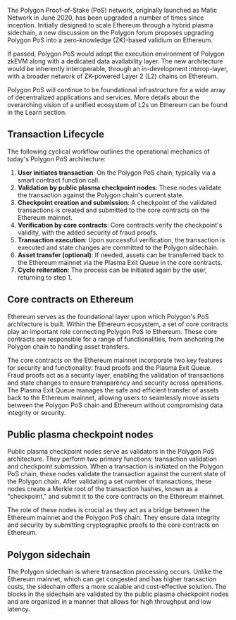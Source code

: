 The Polygon Proof-of-Stake (PoS) network, originally launched as Matic Network in June 2020, has been upgraded a number of times since inception. Initially designed to scale Ethereum through a hybrid plasma sidechain, a new discussion on the Polygon forum proposes upgrading Polygon PoS into a zero-knowledge (ZK)-based validium on Ethereum.

If passed, Polygon PoS would adopt the execution environment of Polygon zkEVM along with a dedicated data availability layer. The new architecture would be inherently interoperable, through an in-development interop-layer, with a broader network of ZK-powered Layer 2 (L2) chains on Ethereum. 

Polygon PoS will continue to be foundational infrastructure for a wide array of decentralized applications and services. More details about the overarching vision of a unified ecosystem of L2s on Ethereum can be found in the Learn section. 

## Transaction Lifecycle

The following cyclical workflow outlines the operational mechanics of today's Polygon PoS architecture:

1. **User initiates transaction**: On the Polygon PoS chain, typically via a smart contract function call.
2. **Validation by public plasma checkpoint nodes**: These nodes validate the transaction against the Polygon chain's current state.
3. **Checkpoint creation and submission**: A checkpoint of the validated transactions is created and submitted to the core contracts on the Ethereum mainnet.
4. **Verification by core contracts**: Core contracts verify the checkpoint's validity, with the added security of fraud proofs. 
5. **Transaction execution**: Upon successful verification, the transaction is executed and state changes are committed to the Polygon sidechain.
6. **Asset transfer (optional)**: If needed, assets can be transferred back to the Ethereum mainnet via the Plasma Exit Queue in the core contracts.
7. **Cycle reiteration**: The process can be initiated again by the user, returning to step 1.


## Core contracts on Ethereum 

Ethereum serves as the foundational layer upon which Polygon's PoS architecture is built. Within the Ethereum ecosystem, a set of core contracts play an important role connecting Polygon PoS to Ethereum. These core contracts are responsible for a range of functionalities, from anchoring the Polygon chain to handling asset transfers.

The core contracts on the Ethereum mainnet incorporate two key features for security and functionality: fraud proofs and the Plasma Exit Queue. Fraud proofs act as a security layer, enabling the validation of transactions and state changes to ensure transparency and security across operations. The Plasma Exit Queue manages the safe and efficient transfer of assets back to the Ethereum mainnet, allowing users to seamlessly move assets between the Polygon PoS chain and Ethereum without compromising data integrity or security.


## Public plasma checkpoint nodes

Public plasma checkpoint nodes serve as validators in the Polygon PoS architecture. They perform two primary functions: transaction validation and checkpoint submission. When a transaction is initiated on the Polygon PoS chain, these nodes validate the transaction against the current state of the Polygon chain. After validating a set number of transactions, these nodes create a Merkle root of the transaction hashes, known as a "checkpoint," and submit it to the core contracts on the Ethereum mainnet.

The role of these nodes is crucial as they act as a bridge between the Ethereum mainnet and the Polygon PoS chain. They ensure data integrity and security by submitting cryptographic proofs to the core contracts on Ethereum.


## Polygon sidechain

The Polygon sidechain is where transaction processing occurs. Unlike the Ethereum mainnet, which can get congested and has higher transaction costs, the sidechain offers a more scalable and cost-effective solution. The blocks in the sidechain are validated by the public plasma checkpoint nodes and are organized in a manner that allows for high throughput and low latency.
